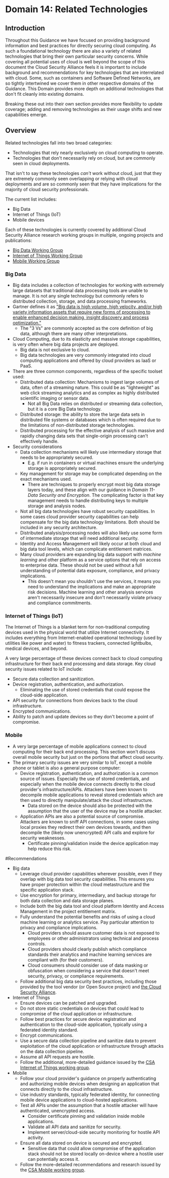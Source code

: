 # Domain 14: Related Technologies

## Introduction

Throughout this Guidance we have focused on providing background information and best practices for directly securing cloud computing. As such a foundational technology there are also a variety of related technologies that bring their own particular security concerns. While covering all potential uses of cloud is well beyond the scope of this document the Cloud Security Alliance feels it is important to include background and recommendations for key technologies that are interrelated with cloud. Some, such as containers and Software Defined Networks, are so tightly intertwined we cover them in other respective domains of the Guidance. This Domain provides more depth on additional technologies that don't fit cleanly into existing domains.

Breaking these out into their own section provides more flexibility to update coverage; adding and removing technologies as their usage shifts and new capabilities emerge.

## Overview

Related technologies fall into two broad categories:

* Technologies that rely nearly exclusively on cloud computing to operate. 
* Technologies that don't necessarily rely on cloud, but are commonly seen in cloud deployments.

That isn't to say these technologies *can't* work without cloud, just that they are extremely commonly seen overlapping or relying with cloud deployments and are so commonly seen that they have implications for the majority of cloud security professionals.

The current list includes:

* Big Data
* Internet of Things (IoT)
* Mobile devices

Each of these technologies is currently covered by additional Cloud Security Alliance research working groups in multiple, ongoing projects and publications:

* [Big Data Working Group](https://cloudsecurityalliance.org/group/big-data/)
* [Internet of Things Working Group](https://cloudsecurityalliance.org/group/internet-of-things/)
* [Mobile Working Group](https://cloudsecurityalliance.org/group/mobile/)

### Big Data

* Big data includes a collection of technologies for working with extremely large datasets that traditional data processing tools are unable to manage. It is not any single technology but commonly refers to distributed collection, storage, and data processing frameworks.
* Gartner defines it as ["Big data is high volume, high velocity, and/or high variety information assets that require new forms of processing to enable enhanced decision making, insight discovery and process optimization."](http://www.gartner.com/newsroom/id/1731916)
	* The "3 Vs" are commonly accepted as the core definition of big data, although there are many other interpretations.
* Cloud Computing, due to its elasticity and massive storage capabilities, is very often where big data projects are deployed.
	* Big data is not exclusive to cloud.
	* Big data technologies are very commonly integrated into cloud computing applications and offered by cloud providers as IaaS or PaaS.
* There are three common components, regardless of the specific toolset used:
	* Distributed data collection: Mechanisms to ingest large volumes of data, often of a streaming nature. This could be as "lightweight" as web click streaming analytics and as complex as highly distributed scientific imaging or sensor data. 
		* Not all Big Data relies on distributed or streaming data collection, but it is a core Big Data technology.
	* Distributed storage: the ability to store the large data sets in distributed file systems or databases which is often required due to the limitations of non-distributed storage technologies.
	* Distributed processing for the effective analysis of such massive and rapidly changing data sets that single-origin processing can't effectively handle.
* Security considerations
	* Data collection mechanisms will likely use intermediary storage that needs to be appropriately secured.
		* E.g. if run in containers or virtual machines ensure the underlying storage is appropriately secured.
	* Key management for storage may be complicated depending on the exact mechanisms used.
		* There are techniques to properly encrypt most big data storage layers today, and these align with our guidance in *Domain 11- Data Security and Encryption*. The complicating factor is that key management needs to handle distributing keys to multiple storage and analysis nodes.
	* Not all big data technologies have robust security capabilities. In some cases cloud provider security capabilities can help compensate for the big data technology limitations. Both should be included in any security architecture.
	* Distributed analysis/processing nodes will also likely use some form of intermediate storage that will need additional security.
	* Identity and Access Management will likely occur at both cloud and big data tool levels, which can complicate entitlement matrices. 
	* Many cloud providers are expanding big data support with *machine learning* and other platform as a service options that rely on access to enterprise data. These should not be used without a full understanding of potential data exposure, compliance, and privacy implications. 
		* This doesn't mean you shouldn't use the services, it means you need to understand the implications and make an appropriate risk decisions. Machine learning and other analysis services aren't necessarily insecure and don't necessarily violate privacy and compliance commitments.

### Internet of Things (IoT)

The Internet of Things is a blanket term for non-traditional computing devices used in the physical world that utilize Internet connectivity. It includes everything from Internet-enabled operational technology (used by utilities like power and water) to fitness trackers, connected lightbulbs, medical devices, and beyond.

A very large percentage of these devices connect back to cloud computing infrastructure for their back end processing and data storage. Key cloud security issues related to IoT include:

* Secure data collection and sanitization.
* Device registration, authentication, and authorization.
	* Eliminating the use of stored credentials that could expose the cloud-side application.
* API security for connections from devices back to the cloud infrastructure.
* Encrypted communications.
* Ability to patch and update devices so they don't become a point of compromise.

### Mobile

* A very large percentage of mobile applications connect to cloud computing for their back end processing. This section won't discuss overall mobile security but just on the portions that affect cloud security.
* The primary security issues are very similar to IoT, except a mobile phone or tablet is also a general purpose computer:
	* Device registration, authentication, and authorization is a common source of issues. Especially the use of stored credentials, and especially when the mobile device connects directly to the cloud provider's infrastructure/APIs. Attackers have been known to decompile mobile applications to reveal stored credentials which are then used to directly manipulate/attack the cloud infrastructure.
		* Data stored on the device should also be protected with the assumption that the user of the device may be a hostile attacker.
	* Application APIs are also a potential source of compromise. Attackers are known to sniff API connections, in some cases using local proxies they redirect their own devices towards, and then decompile the (likely now unencrypted) API calls and explore for security weaknesses.
		* Certificate pinning/validation inside the device application may help reduce this risk. 

	
#Recommendations

* Big data
	* Leverage cloud provider capabilities wherever possible, even if they overlap with big data tool security capabilities. This ensures you have proper protection within the cloud metastructure and the specific application stack.
	* Use encryption for primary, intermediary, and backup storage for both data collection and data storage planes.
	* Include both the big data tool and cloud platform Identity and Access Management in the project entitlement matrix.
	* Fully understand the potential benefits and risks of using a cloud machine learning or analytics service. Pay particular attention to privacy and compliance implications. 
		* Cloud providers should assure customer data is not exposed to employees or other administrators using technical and process controls.
		* Cloud providers should clearly publish which compliance standards their analytics and machine learning services are compliant with (for their customers).
		* Cloud consumers should consider use of data masking or obfuscation when considering a service that doesn't meet security, privacy, or compliance requirements. 
	* Follow additional big data security best practices, including those provided by the tool vendor (or Open Source project) and [the Cloud Security Alliance](https://downloads.cloudsecurityalliance.org/assets/research/big-data/BigData_Security_and_Privacy_Handbook.pdf).
* Internet of Things
	* Ensure devices can be patched and upgraded.
	* Do not store static credentials on devices that could lead to compromise of the cloud application or infrastructure.
	* Follow best practices for secure device registration and authentication to the cloud-side application, typically using a federated identity standard.
	* Encrypt communications.
	* Use a secure data collection pipeline and sanitize data to prevent exploitation of the cloud application or infrastructure through attacks on the data collection pipeline.
	* Assume all API requests are hostile.
	* Follow the additional, more-detailed guidance issued by the [CSA Internet of Things working group](https://cloudsecurityalliance.org/group/internet-of-things/).
* Mobile
	* Follow your cloud provider's guidance on properly authenticating and authorizing mobile devices when designing an application that connects directly to the cloud infrastructure.
	* Use industry standards, typically federated identity, for connecting mobile device applications to cloud-hosted applications.
	* Test all APIs under the assumption that a hostile attacker will have authenticated, unencrypted access.
		* Consider certificate pinning and validation inside mobile applications.
		* Validate all API data and sanitize for security.
		* Implement server/cloud-side security monitoring for hostile API activity.
	* Ensure all data stored on device is secured and encrypted. 
		* Sensitive data that could allow compromise of the application stack should not be stored locally on-device where a hostile user can potentially access it.
	* Follow the more-detailed recommendations and research issued by the [CSA Mobile working group](https://cloudsecurityalliance.org/group/mobile/).





